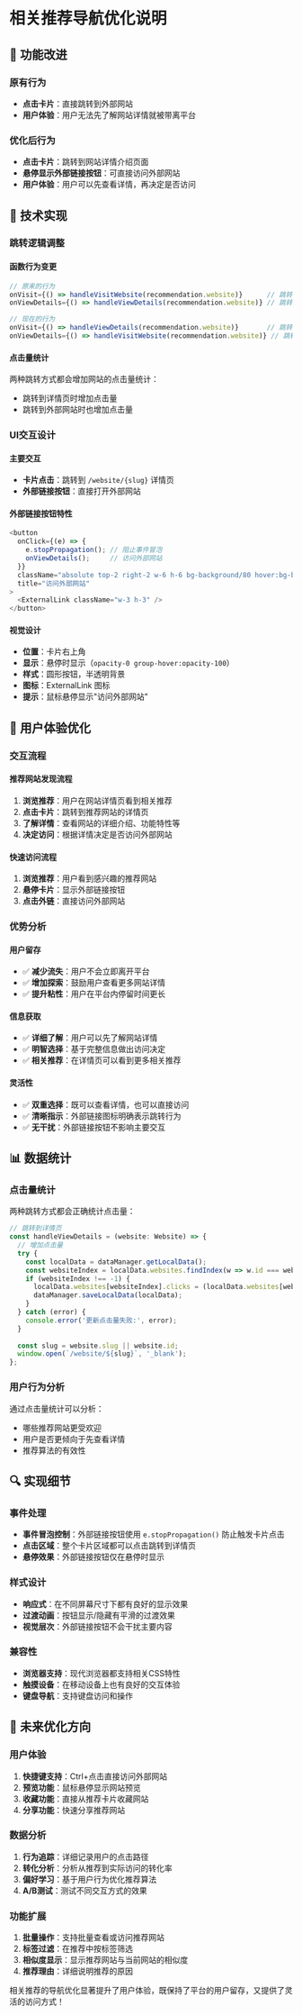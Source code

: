 # 相关推荐导航优化说明

## 🎯 功能改进

### 原有行为
- **点击卡片**：直接跳转到外部网站
- **用户体验**：用户无法先了解网站详情就被带离平台

### 优化后行为
- **点击卡片**：跳转到网站详情介绍页面
- **悬停显示外部链接按钮**：可直接访问外部网站
- **用户体验**：用户可以先查看详情，再决定是否访问

## 🔧 技术实现

### 跳转逻辑调整

#### 函数行为变更
```typescript
// 原来的行为
onVisit={() => handleVisitWebsite(recommendation.website)}      // 跳转外部网站
onViewDetails={() => handleViewDetails(recommendation.website)} // 跳转详情页

// 现在的行为  
onVisit={() => handleViewDetails(recommendation.website)}       // 跳转详情页
onViewDetails={() => handleVisitWebsite(recommendation.website)} // 跳转外部网站
```

#### 点击量统计
两种跳转方式都会增加网站的点击量统计：
- 跳转到详情页时增加点击量
- 跳转到外部网站时也增加点击量

### UI交互设计

#### 主要交互
- **卡片点击**：跳转到 `/website/{slug}` 详情页
- **外部链接按钮**：直接打开外部网站

#### 外部链接按钮特性
```typescript
<button
  onClick={(e) => {
    e.stopPropagation(); // 阻止事件冒泡
    onViewDetails();     // 访问外部网站
  }}
  className="absolute top-2 right-2 w-6 h-6 bg-background/80 hover:bg-background border rounded-full flex items-center justify-center opacity-0 group-hover:opacity-100 transition-opacity z-10"
  title="访问外部网站"
>
  <ExternalLink className="w-3 h-3" />
</button>
```

#### 视觉设计
- **位置**：卡片右上角
- **显示**：悬停时显示（`opacity-0 group-hover:opacity-100`）
- **样式**：圆形按钮，半透明背景
- **图标**：ExternalLink 图标
- **提示**：鼠标悬停显示"访问外部网站"

## 🎨 用户体验优化

### 交互流程

#### 推荐网站发现流程
1. **浏览推荐**：用户在网站详情页看到相关推荐
2. **点击卡片**：跳转到推荐网站的详情页
3. **了解详情**：查看网站的详细介绍、功能特性等
4. **决定访问**：根据详情决定是否访问外部网站

#### 快速访问流程
1. **浏览推荐**：用户看到感兴趣的推荐网站
2. **悬停卡片**：显示外部链接按钮
3. **点击外链**：直接访问外部网站

### 优势分析

#### 用户留存
- ✅ **减少流失**：用户不会立即离开平台
- ✅ **增加探索**：鼓励用户查看更多网站详情
- ✅ **提升粘性**：用户在平台内停留时间更长

#### 信息获取
- ✅ **详细了解**：用户可以先了解网站详情
- ✅ **明智选择**：基于完整信息做出访问决定
- ✅ **相关推荐**：在详情页可以看到更多相关推荐

#### 灵活性
- ✅ **双重选择**：既可以查看详情，也可以直接访问
- ✅ **清晰指示**：外部链接图标明确表示跳转行为
- ✅ **无干扰**：外部链接按钮不影响主要交互

## 📊 数据统计

### 点击量统计
两种跳转方式都会正确统计点击量：

```typescript
// 跳转到详情页
const handleViewDetails = (website: Website) => {
  // 增加点击量
  try {
    const localData = dataManager.getLocalData();
    const websiteIndex = localData.websites.findIndex(w => w.id === website.id);
    if (websiteIndex !== -1) {
      localData.websites[websiteIndex].clicks = (localData.websites[websiteIndex].clicks || 0) + 1;
      dataManager.saveLocalData(localData);
    }
  } catch (error) {
    console.error('更新点击量失败:', error);
  }
  
  const slug = website.slug || website.id;
  window.open(`/website/${slug}`, '_blank');
};
```

### 用户行为分析
通过点击量统计可以分析：
- 哪些推荐网站更受欢迎
- 用户是否更倾向于先查看详情
- 推荐算法的有效性

## 🔍 实现细节

### 事件处理
- **事件冒泡控制**：外部链接按钮使用 `e.stopPropagation()` 防止触发卡片点击
- **点击区域**：整个卡片区域都可以点击跳转到详情页
- **悬停效果**：外部链接按钮仅在悬停时显示

### 样式设计
- **响应式**：在不同屏幕尺寸下都有良好的显示效果
- **过渡动画**：按钮显示/隐藏有平滑的过渡效果
- **视觉层次**：外部链接按钮不会干扰主要内容

### 兼容性
- **浏览器支持**：现代浏览器都支持相关CSS特性
- **触摸设备**：在移动设备上也有良好的交互体验
- **键盘导航**：支持键盘访问和操作

## 🚀 未来优化方向

### 用户体验
1. **快捷键支持**：Ctrl+点击直接访问外部网站
2. **预览功能**：鼠标悬停显示网站预览
3. **收藏功能**：直接从推荐卡片收藏网站
4. **分享功能**：快速分享推荐网站

### 数据分析
1. **行为追踪**：详细记录用户的点击路径
2. **转化分析**：分析从推荐到实际访问的转化率
3. **偏好学习**：基于用户行为优化推荐算法
4. **A/B测试**：测试不同交互方式的效果

### 功能扩展
1. **批量操作**：支持批量查看或访问推荐网站
2. **标签过滤**：在推荐中按标签筛选
3. **相似度显示**：显示推荐网站与当前网站的相似度
4. **推荐理由**：详细说明推荐的原因

相关推荐的导航优化显著提升了用户体验，既保持了平台的用户留存，又提供了灵活的访问方式！
